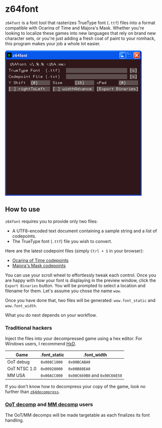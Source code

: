 # z64font

`z64font` is a font tool that rasterizes TrueType font (`.ttf`) files
into a format compatible with Ocarina of Time and Majora's Mask.
Whether you're looking to localize these games into new languages that
rely on brand new character sets, or you're just adding a fresh coat of
paint to your romhack, this program makes your job a whole lot easier.

![preview.gif](preview.gif)

## How to use

`z64font` requires you to provide only two files:
 - A UTF8-encoded text document containing a sample string and
   a list of codepoints.
 - The TrueType font (`.ttf`) file you wish to convert.

Here are the latest codepoint files (simply `Ctrl + S` in your browser):
 - [Ocarina of Time codepoints](https://raw.githubusercontent.com/z64me/z64font/main/codepoints/oot.txt)
 - [Majora's Mask codepoints](https://raw.githubusercontent.com/z64me/z64font/main/codepoints/mm.txt)

You can use your scroll wheel to effortlessly tweak each control. Once
you are happy with how your font is displaying in the preview window,
click the `Export Binaries` button. You will be prompted to select a
location and filename for them. Let's assume you chose the name `wow`.

Once you have done that, two files will be generated: `wow.font_static`
and `wow.font_width`.

What you do next depends on your workflow.

<!--### [`zzrtl`](https://github.com/z64me/zzrtl) users

Overwrite the `font_static` and `font_width` files in your project's
root directory with these new files.
TODO implement external font file support in zzrtl
-->

### Traditional hackers

Inject the files into your decompressed game using a hex editor.
For Windows users, I recommend [HxD](https://mh-nexus.de/en/hxd/).

| Game          | .font_static    | .font_width                   |
| ------------- | --------------- | ----------------------------- |
| OoT debug     | `0x008C1000`    | `0x00BCABA0`                  |
| OoT NTSC 1.0  | `0x00928000`    | `0x00B88EA0`                  |
| MM USA        | `0x00ACC000`    | `0x00C669B0` and `0x00C66E50` |

If you don't know how to decompress your copy of the game, look no
further than [`z64decompress`](https://github.com/z64me/z64decompress).

### [OoT decomp](https://github.com/zeldaret/oot) and [MM decomp](https://github.com/zeldaret/mm) users

The OoT/MM decomps will be made targetable as each finalizes
its font handling.

